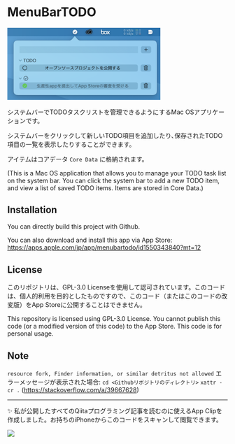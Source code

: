 #  MenuBarTODO

<img width="350" alt="image" src="/demoImage.png">

システムバーでTODOタスクリストを管理できるようにするMac OSアプリケーションです。

システムバーをクリックして新しいTODO項目を追加したり､保存されたTODO項目の一覧を表示したりすることができます。

アイテムはコアデータ `Core Data` に格納されます。

(This is a Mac OS application that allows you to manage your TODO task list on the system bar. You can click the system bar to add a new TODO item, and view a list of saved TODO items. Items are stored in Core Data.)

## Installation

You can directly build this project with Github.

You can also download and install this app via App Store: https://apps.apple.com/jp/app/menubartodo/id1550343840?mt=12

## License

このリポジトリは、GPL-3.0 Licenseを使用して認可されています。このコードは、個人的利用を目的としたものですので、このコード（またはこのコードの改変版）をApp Storeに公開することはできません。

This repository is licensed using GPL-3.0 License. You cannot publish this code (or a modified version of this code) to the App Store. This code is for personal usage.

## Note

`resource fork, Finder information, or similar detritus not allowed` エラーメッセージが表示された場合: `cd <Githubリポジトリのディレクトリ>` `xattr -cr .` (https://stackoverflow.com/a/39667628)

---

:sparkles: 私が公開したすべてのQiitaプログラミング記事を読むのに使えるApp Clipを作成しました。お持ちのiPhoneからこのコードをスキャンして閲覧できます。

<img width="150" src="https://cdn.mszmagic.com/static-web-content/AppClipImage_small.png">
